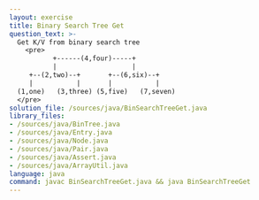 ```yaml
---
layout: exercise
title: Binary Search Tree Get
question_text: >-
  Get K/V from binary search tree
    <pre>
           +------(4,four)-----+
           |                   |
     +--(2,two)--+       +--(6,six)--+
     |           |       |           |
  (1,one)   (3,three) (5,five)   (7,seven)
  </pre>
solution_file: /sources/java/BinSearchTreeGet.java
library_files:
- /sources/java/BinTree.java
- /sources/java/Entry.java
- /sources/java/Node.java
- /sources/java/Pair.java
- /sources/java/Assert.java
- /sources/java/ArrayUtil.java
language: java
command: javac BinSearchTreeGet.java && java BinSearchTreeGet
---
```

